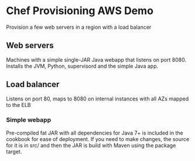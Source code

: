 # Chef Provisioning AWS Demo

Provision a few web servers in a region with a load balancer

## Web servers

Machines with a simple single-JAR Java webapp that listens on port 
8080. Installs the JVM, Python, supervisord and the simple Java app. 

## Load balancer

Listens on port 80, maps to 8080 on internal instances with all AZs
mapped to the ELB

### Simple webapp

Pre-compiled fat JAR with all dependencies for Java 7+ is included 
in the cookbook for ease of deployment. If you need to make changes, 
the source for it is in src/ and then the JAR is build with Maven using
the package target.

